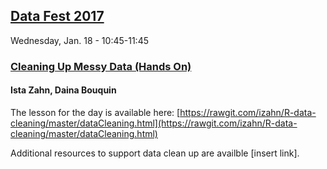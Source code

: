 ## [Data Fest 2017](http://projects.iq.harvard.edu/datafest2017) 
Wednesday, Jan. 18 - 10:45-11:45
### [Cleaning Up Messy Data (Hands On)](http://sched.co/8wA2)
#### Ista Zahn, Daina Bouquin

The lesson for the day is available here:
[https://rawgit.com/izahn/R-data-cleaning/master/dataCleaning.html](https://rawgit.com/izahn/R-data-cleaning/master/dataCleaning.html)

Additional resources to support data clean up are availble [insert link].